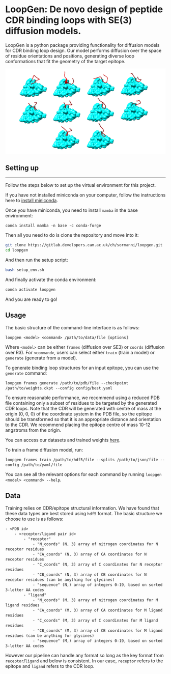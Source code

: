 # LoopGen: De novo design of peptide CDR binding loops with SE(3) diffusion models.

LoopGen is a python package providing functionality for diffusion models for CDR binding loop design. 
Our model performs diffusion over the space of residue orientations and positions, generating 
diverse loop conformations that fit the geometry of the target epitope.

![figure](figures/3ulu_ensemble.png)

## Setting up

---

Follow the steps below to set up the virtual environment for this project.

If you have not installed miniconda on your computer, follow the instructions here to 
[install miniconda](https://conda.io/projects/conda/en/latest/user-guide/install/index.html).

Once you have miniconda, you need to install `mamba` in the base environment:

```
conda install mamba -n base -c conda-forge
```

Then all you need to do is clone the repository and move into it:

```bash
git clone https://gitlab.developers.cam.ac.uk/ch/sormanni/loopgen.git
cd loopgen
```

And then run the setup script:
```bash
bash setup_env.sh
```

And finally activate the conda environment:

```bash
conda activate loopgen
```

And you are ready to go!

## Usage

The basic structure of the command-line interface is as follows:

```
loopgen <model> <command> /path/to/data/file [options]
```

Where `<model>` can be either `frames` (diffusion over SE3) or `coords` (diffusion over R3). 
For `<command>`, users can select either `train` (train a model) or `generate` (generate from a model).

To generate binding loop structures for an input epitope, you can use the `generate` command:

```
loopgen frames generate /path/to/pdb/file --checkpoint /path/to/weights.ckpt --config config/best.yaml
```

To ensure reasonable performance, we recommend using a reduced PDB file containing only a subset of residues 
to be targeted by the generated CDR loops. Note that the CDR will be generated with centre of mass at the 
origin (0, 0, 0) of the coordinate system in the PDB file, so the epitope should be transformed so that it 
is an appropriate distance and orientation to the CDR. We recommend placing the epitope centre of mass 10-12 
angstroms from the origin.

You can access our datasets and trained weights [here](https://drive.google.com/drive/folders/1cxJV5MnMBTl8VjqkfIo4EsRCSDLHWh1B?usp=drive_link).

To train a frame diffusion model, run:

```
loopgen frames train /path/to/hdf5/file --splits /path/to/json/file --config /path/to/yaml/file 
```

You can see all the relevant options for each command by running `loopgen <model> <command> --help`.



## Data

Training relies on CDR/epitope structural information. We have found that 
these data types are best stored using `hdf5` format. The basic structure we choose 
to use is as follows:

```
- <PDB id>
    - <receptor/ligand pair id>
        - "receptor"
            - "N_coords" (N, 3) array of nitrogen coordinates for N receptor residues
            - "CA_coords" (N, 3) array of CA coordinates for N receptor residues
            - "C_coords" (N, 3) array of C coordinates for N receptor residues
            - "CB_coords" (N, 3) array of CB coordinates for N receptor residues (can be anything for glycines)
            - "sequence" (N,) array of integers 0-19, based on sorted 3-letter AA codes
        - "ligand"
            - "N_coords" (M, 3) array of nitrogen coordinates for M ligand residues
            - "CA_coords" (M, 3) array of CA coordinates for M ligand residues
            - "C_coords" (M, 3) array of C coordinates for M ligand residues
            - "CB_coords" (M, 3) array of CB coordinates for M ligand residues (can be anything for glycines)
            - "sequence" (M,) array of integers 0-19, based on sorted 3-letter AA codes
```

However our pipeline can handle any format so long as the key format
from `receptor`/`ligand` and below is consistent. In our case, `receptor` refers to the 
epitope and `ligand` refers to the CDR loop.

